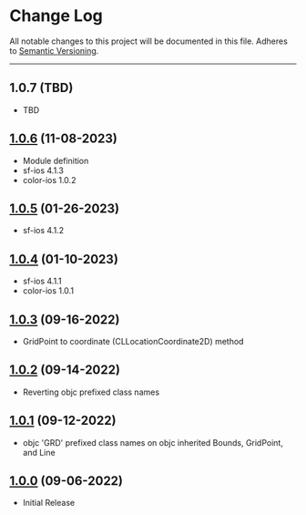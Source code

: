 # Change Log
All notable changes to this project will be documented in this file.
Adheres to [Semantic Versioning](http://semver.org/).

---

## 1.0.7 (TBD)

* TBD

## [1.0.6](https://github.com/ngageoint/grid-ios/releases/tag/1.0.6) (11-08-2023)

* Module definition
* sf-ios 4.1.3
* color-ios 1.0.2

## [1.0.5](https://github.com/ngageoint/grid-ios/releases/tag/1.0.5) (01-26-2023)

* sf-ios 4.1.2

## [1.0.4](https://github.com/ngageoint/grid-ios/releases/tag/1.0.4) (01-10-2023)

* sf-ios 4.1.1
* color-ios 1.0.1

## [1.0.3](https://github.com/ngageoint/grid-ios/releases/tag/1.0.3) (09-16-2022)

* GridPoint to coordinate (CLLocationCoordinate2D) method

## [1.0.2](https://github.com/ngageoint/grid-ios/releases/tag/1.0.2) (09-14-2022)

* Reverting objc prefixed class names

## [1.0.1](https://github.com/ngageoint/grid-ios/releases/tag/1.0.1) (09-12-2022)

* objc 'GRD' prefixed class names on objc inherited Bounds, GridPoint, and Line

## [1.0.0](https://github.com/ngageoint/grid-ios/releases/tag/1.0.0) (09-06-2022)

* Initial Release
